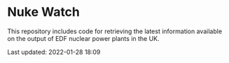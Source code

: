 # Nuke Watch

This repository includes code for retrieving the latest information available on the output of EDF nuclear power plants in the UK.

Last updated: 2022-01-28 18:09